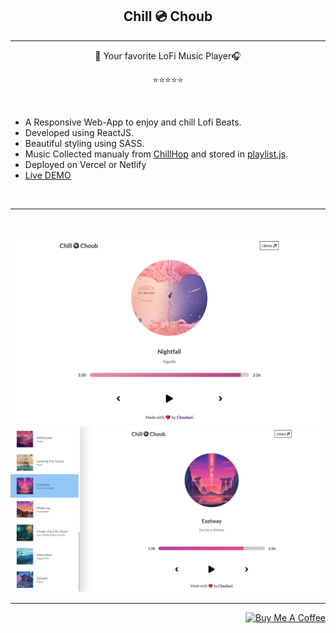 <h2 align="center">Chill 💿 Choub</h2>

---

<p align="center">🎵 Your favorite LoFi Music Player🎧</p>
<p align="center">⭐⭐⭐⭐⭐</a></p>

<br>

- A Responsive Web-App to enjoy and chill Lofi Beats.
- Developed using ReactJS.
- Beautiful styling using SASS.
- Music Collected manualy from [ChillHop](https://chillhop.com/) and stored in [playlist.js](/playlist.js).
- Deployed on Vercel or Netlify
- [Live DEMO]()

<br>

---

<br>
<p align="center">
  <img  src="screenshots/player.PNG">
  <img  src="screenshots/library.PNG">
</p>

---

<p align="right">
<a href="https://www.buymeacoffee.com/choubari" target="_blank"><img src="https://cdn.buymeacoffee.com/buttons/lato-orange.png" alt="Buy Me A Coffee" width="140px" heigh="50px" ></a>
